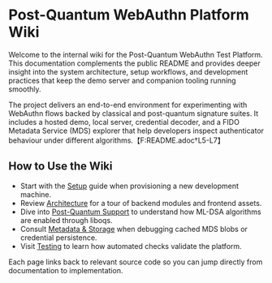 # Post-Quantum WebAuthn Platform Wiki

Welcome to the internal wiki for the Post-Quantum WebAuthn Test Platform. This documentation complements the public README and provides deeper insight into the system architecture, setup workflows, and development practices that keep the demo server and companion tooling running smoothly.

The project delivers an end-to-end environment for experimenting with WebAuthn flows backed by classical and post-quantum signature suites. It includes a hosted demo, local server, credential decoder, and a FIDO Metadata Service (MDS) explorer that help developers inspect authenticator behaviour under different algorithms.【F:README.adoc†L5-L7】

## How to Use the Wiki

* Start with the [Setup](Setup.md) guide when provisioning a new development machine.
* Review [Architecture](Architecture.md) for a tour of backend modules and frontend assets.
* Dive into [Post-Quantum Support](Post-Quantum.md) to understand how ML-DSA algorithms are enabled through liboqs.
* Consult [Metadata & Storage](Metadata-and-Storage.md) when debugging cached MDS blobs or credential persistence.
* Visit [Testing](Testing.md) to learn how automated checks validate the platform.

Each page links back to relevant source code so you can jump directly from documentation to implementation.
